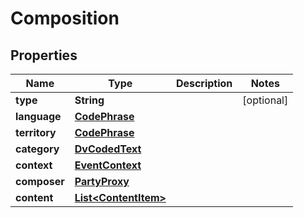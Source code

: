 

# Composition

## Properties

Name | Type | Description | Notes
------------ | ------------- | ------------- | -------------
**type** | **String** |  |  [optional]
**language** | [**CodePhrase**](CodePhrase.md) |  | 
**territory** | [**CodePhrase**](CodePhrase.md) |  | 
**category** | [**DvCodedText**](DvCodedText.md) |  | 
**context** | [**EventContext**](EventContext.md) |  | 
**composer** | [**PartyProxy**](PartyProxy.md) |  | 
**content** | [**List&lt;ContentItem&gt;**](ContentItem.md) |  | 




